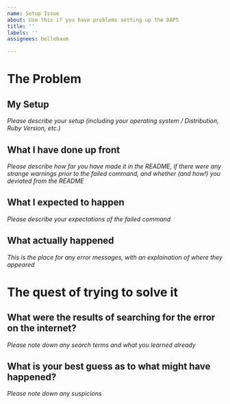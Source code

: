 ```yaml
---
name: Setup Issue
about: Use this if you have problems setting up the DAPS
title: ''
labels: ''
assignees: bellebaum

---
```


# The Problem

## My Setup

_Please describe your setup (including your operating system / Distribution, Ruby Version, etc.)_

## What I have done up front

_Please describe how far you have made it in the README,
if there were any strange warnings prior to the failed command,
and whether (and how!) you deviated from the README_

## What I expected to happen

_Please describe your expectations of the failed command_

## What actually happened

_This is the place for any error messages, with an explaination of where they appeared_

# The quest of trying to solve it

## What were the results of searching for the error on the internet?

_Please note down any search terms and what you learned already_

## What is your best guess as to what might have happened?

_Please note down any suspicions_
